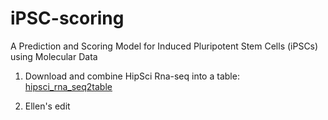 # iPSC-scoring
A Prediction and Scoring Model for Induced Pluripotent Stem Cells (iPSCs) using Molecular Data

1. Download and combine HipSci Rna-seq into a table: [hipsci_rna_seq2table](notebooks/hipsci_rna_seq2table.ipynb)

2. Ellen's edit
